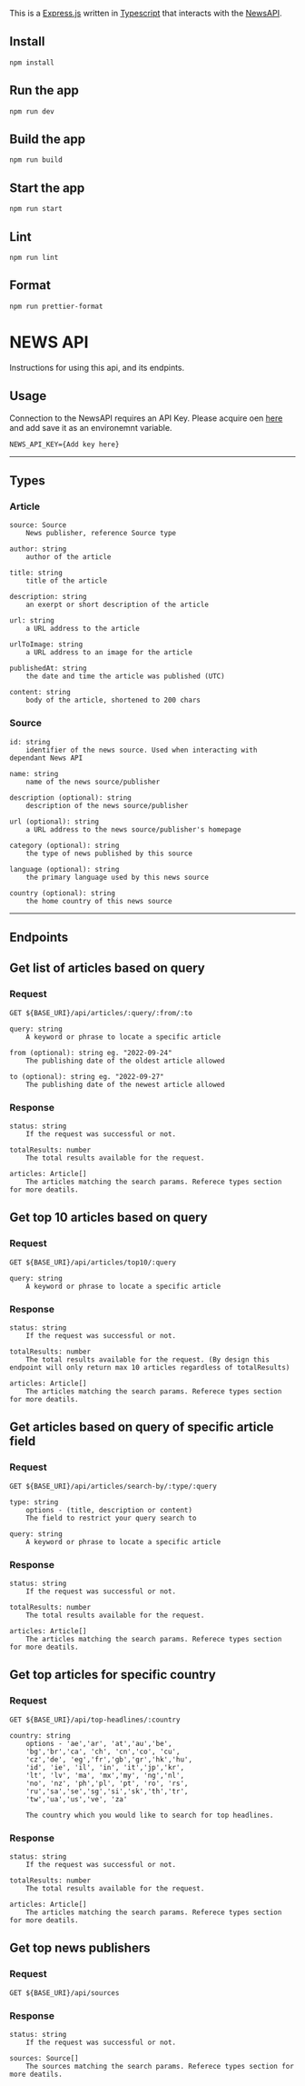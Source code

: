 This is a [Express.js](https://expressjs.com/) written in [Typescript](https://www.typescriptlang.org/) that interacts with the [NewsAPI](https://newsapi.org/).

## Install

<a name="install"/>

```
npm install
```

## Run the app

<a name="run"/>

```
npm run dev
```

## Build the app

```
npm run build
```

## Start the app

```
npm run start
```

## Lint

```
npm run lint
```

## Format

```
npm run prettier-format
```

# NEWS API

Instructions for using this api, and its endpints.

## Usage

Connection to the NewsAPI requires an API Key. Please acquire oen [here](https://newsapi.org/) and add save it as an environemnt variable.

```
NEWS_API_KEY={Add key here}
```
----

## Types

### Article

    source: Source
        News publisher, reference Source type

    author: string
        author of the article

    title: string
        title of the article

    description: string
        an exerpt or short description of the article

    url: string
        a URL address to the article

    urlToImage: string
        a URL address to an image for the article

    publishedAt: string
        the date and time the article was published (UTC)

    content: string
        body of the article, shortened to 200 chars

### Source

    id: string
        identifier of the news source. Used when interacting with dependant News API

    name: string
        name of the news source/publisher

    description (optional): string
        description of the news source/publisher

    url (optional): string
        a URL address to the news source/publisher's homepage

    category (optional): string
        the type of news published by this source

    language (optional): string
        the primary language used by this news source

    country (optional): string
        the home country of this news source

----
## Endpoints

## Get list of articles based on query

### Request

`GET ${BASE_URI}/api/articles/:query/:from/:to`

    query: string
        A keyword or phrase to locate a specific article
    
    from (optional): string eg. "2022-09-24"
        The publishing date of the oldest article allowed

    to (optional): string eg. "2022-09-27"
        The publishing date of the newest article allowed

### Response

    status: string
        If the request was successful or not.

    totalResults: number
        The total results available for the request.

    articles: Article[]
        The articles matching the search params. Referece types section for more deatils.

## Get top 10 articles based on query

### Request

`GET ${BASE_URI}/api/articles/top10/:query`

    query: string
        A keyword or phrase to locate a specific article

### Response

    status: string
        If the request was successful or not.

    totalResults: number
        The total results available for the request. (By design this endpoint will only return max 10 articles regardless of totalResults)

    articles: Article[]
        The articles matching the search params. Referece types section for more deatils.

## Get articles based on query of specific article field

### Request

`GET ${BASE_URI}/api/articles/search-by/:type/:query`

    type: string
        options - (title, description or content)
        The field to restrict your query search to
    
    query: string
        A keyword or phrase to locate a specific article

### Response

    status: string
        If the request was successful or not.

    totalResults: number
        The total results available for the request.

    articles: Article[]
        The articles matching the search params. Referece types section for more deatils.

## Get top articles for specific country 

### Request

`GET ${BASE_URI}/api/top-headlines/:country`

    country: string
        options - 'ae','ar', 'at','au','be',
        'bg','br','ca', 'ch', 'cn','co', 'cu',
        'cz','de', 'eg','fr','gb','gr','hk','hu', 
        'id', 'ie', 'il', 'in', 'it','jp','kr', 
        'lt', 'lv', 'ma', 'mx','my', 'ng','nl',
        'no', 'nz', 'ph','pl', 'pt', 'ro', 'rs', 
        'ru','sa','se','sg','si','sk','th','tr',
        'tw','ua','us','ve', 'za'

        The country which you would like to search for top headlines.

### Response

    status: string
        If the request was successful or not.

    totalResults: number
        The total results available for the request.

    articles: Article[]
        The articles matching the search params. Referece types section for more deatils.

## Get top news publishers

### Request

`GET ${BASE_URI}/api/sources`


### Response

    status: string
        If the request was successful or not.

    sources: Source[]
        The sources matching the search params. Referece types section for more deatils.

